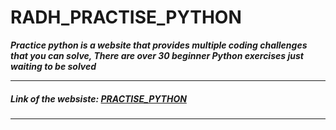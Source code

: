 # RADH_PRACTISE_PYTHON

***Practice python is a website that provides multiple coding challenges that you can solve, There are over 30 beginner Python exercises just waiting to be solved***

---

##### *Link of the websiste:* [PRACTISE_PYTHON](https://www.practicepython.org)

---
